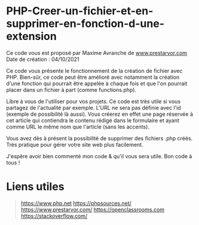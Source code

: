 # PHP-Creer-un-fichier-et-en-supprimer-en-fonction-d-une-extension                                            
 Ce code vous est proposé par Maxime Avranche de www.prestarvor.com 
 Date de création : 04/10/2021

Ce code vous présente le fonctionnement de la création de fichier avec PHP.
Bien-sûr, ce code peut être amélioré avec notamment la création d'une fonction qui pourrait être appelée à chaque fois et que l'on pourrait placer dans un fichier à part (comme functions.php).

Libre à vous de l'utiliser pour vos projets. Ce code est très utile si vous partagez de l'actualité par exemple. L'URL ne sera pas définie avec l'id (exemple de possibilité là aussi). Vous créerez en effet une page réservée à cet article qui contiendra le contenu rédigé dans le formulaire et ayant comme URL le même nom que l'article (sans les accents). 

Vous avez dès à présent la possibilité de supprimer des fichiers .php créés. Très pratique pour gérer votre site web plus facilement.

J'espère avoir bien commenté mon code & qu'il vous sera utile. 
Bon code à tous !

# Liens utiles
> https://www.php.net
> https://phpsources.net/
> https://www.prestarvor.com/
> https://openclassrooms.com
> https://stackoverflow.com/


